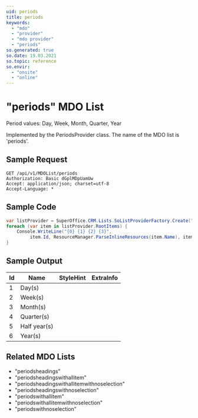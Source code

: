 ```yaml
---
uid: periods
title: periods
keywords:
  - "mdo"
  - "provider"
  - "mdo provider"
  - "periods"
so.generated: true
so.date: 19.03.2021
so.topic: reference
so.envir:
  - "onsite"
  - "online"
---
```


# "periods" MDO List
Period values: Day, Week, Month, Quarter, Year



Implemented by the <see cref="T:SuperOffice.CRM.Lists.PeriodsProvider">PeriodsProvider</see> class.
The name of the MDO list is 'periods'.




## Sample Request

```http!
GET /api/v1/MDOList/periods
Authorization: Basic dGplMDpUamUw
Accept: application/json; charset=utf-8
Accept-Language: *

```

## Sample Code
```cs
var listProvider = SuperOffice.CRM.Lists.SoListProviderFactory.Create("periods", forceFlatList: true);
foreach (var item in listProvider.RootItems) {
    Console.WriteLine("{0} {1} {2} {3}", 
         item.Id, ResourceManager.ParseInlineResources(item.Name), item.StyleHint, item.ExtraInfo);
}
```

## Sample Output

|Id   | Name  |StyleHint|ExtraInfo |
| --- | ----- | ------- | -------- |
|1|Day(s)|||
|2|Week(s)|||
|3|Month(s)|||
|4|Quarter(s)|||
|5|Half year(s)|||
|6|Year(s)|||


## Related MDO Lists

* "periodsheadings"
* "periodsheadingswithallitem"
* "periodsheadingswithallitemwithnoselection"
* "periodsheadingswithnoselection"
* "periodswithallitem"
* "periodswithallitemwithnoselection"
* "periodswithnoselection"
